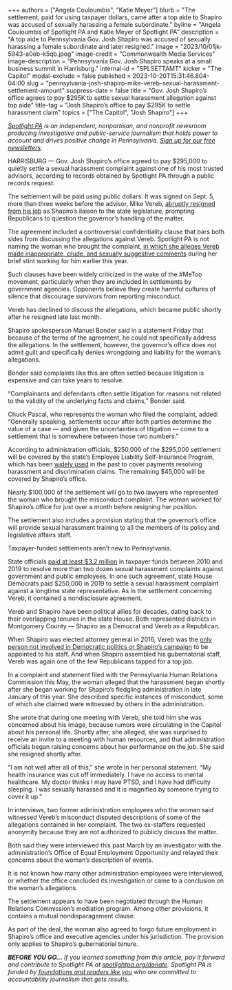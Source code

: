 +++
authors = ["Angela Couloumbis", "Katie Meyer"]
blurb = "The settlement, paid for using taxpayer dollars, came after a top aide to Shapiro was accused of sexually harassing a female subordinate."
byline = "Angela Couloumbis of Spotlight PA and Katie Meyer of Spotlight PA"
description = "A top aide to Pennsylvania Gov. Josh Shapiro was accused of sexually harassing a female subordinate and later resigned."
image = "2023/10/01jk-5943-a0eb-k5qb.jpeg"
image-credit = "Commonwealth Media Services"
image-description = "Pennsylvania Gov. Josh Shapiro speaks at a small business summit in Harrisburg."
internal-id = "SPLSETTAMT"
kicker = "The Capitol"
modal-exclude = false
published = 2023-10-20T15:31:46.804-04:00
slug = "pennsylvania-josh-shapiro-mike-vereb-sexual-harassment-settlement-amount"
suppress-date = false
title = "Gov. Josh Shapiro’s office agrees to pay $295K to settle sexual harassment allegation against top aide"
title-tag = "Josh Shapiro’s office to pay $295K to settle harassment claim"
topics = ["The Capitol", "Josh Shapiro"]
+++

<a href="https://www.spotlightpa.org/"><em>Spotlight PA</em></a><em> is an independent, nonpartisan, and nonprofit newsroom producing investigative and public-service journalism that holds power to account and drives positive change in Pennsylvania. </em><a href="https://www.spotlightpa.org/newsletters"><em>Sign up for our free newsletters</em></a><em>.</em>

HARRISBURG — Gov. Josh Shapiro’s office agreed to pay $295,000 to quietly settle a sexual harassment complaint against one of his most trusted advisors, according to records obtained by Spotlight PA through a public records request.

The settlement will be paid using public dollars. It was signed on Sept. 5, more than three weeks before the advisor, Mike Vereb, <a href="https://www.spotlightpa.org/news/2023/09/pennsylvania-mike-vereb-sexual-harassment-allegation-josh-shapiro-administration/">abruptly resigned from his job</a> as Shapiro’s liaison to the state legislature, prompting Republicans to question the governor’s handling of the matter.

The agreement included a controversial confidentiality clause that bars both sides from discussing the allegations against Vereb. Spotlight PA is not naming the woman who brought the complaint, <a href="https://www.spotlightpa.org/news/2023/10/pennsylvania-josh-shapiro-mike-vereb-sexual-harassment-settlement/">in which she alleges Vereb made inappropriate, crude, and sexually suggestive comments</a> during her brief stint working for him earlier this year.

<script src="https://www.spotlightpa.org/embed.js" async></script><div data-spl-embed-version="1" data-spl-src="https://www.spotlightpa.org/embeds/newsletter/"></div>

Such clauses have been widely criticized in the wake of the \#MeToo movement, particularly when they are included in settlements by government agencies. Opponents believe they create harmful cultures of silence that discourage survivors from reporting misconduct.

Vereb has declined to discuss the allegations, which became public shortly after he resigned late last month.

Shapiro spokesperson Manuel Bonder said in a statement Friday that because of the terms of the agreement, he could not specifically address the allegations. In the settlement, however, the governor’s office does not admit guilt and specifically denies wrongdoing and liability for the woman’s allegations.

Bonder said complaints like this are often settled because litigation is expensive and can take years to resolve.

“Complainants and defendants often settle litigation for reasons not related to the validity of the underlying facts and claims,” Bonder said.

Chuck Pascal, who represents the woman who filed the complaint, added: “Generally speaking, settlements occur after both parties determine the value of a case — and given the uncertainties of litigation — come to a settlement that is somewhere between those two numbers.”

According to administration officials, $250,000 of the $295,000 settlement will be covered by the state’s Employee Liability Self-Insurance Program, which has been <a href="https://www.inquirer.com/philly/news/breaking/sex-harassment-payments-pennsylvania-state-workers-millions-20180131.html">widely used</a> in the past to cover payments resolving harassment and discrimination claims. The remaining $45,000 will be covered by Shapiro’s office.

Nearly $100,000 of the settlement will go to two lawyers who represented the woman who brought the misconduct complaint. The woman worked for Shapiro’s office for just over a month before resigning her position.

The settlement also includes a provision stating that the governor’s office will provide sexual harassment training to all the members of its policy and legislative affairs staff.

Taxpayer-funded settlements aren’t new to Pennsylvania.

State officials <a href="https://www.inquirer.com/philly/news/breaking/sex-harassment-payments-pennsylvania-state-workers-millions-20180131.html">paid at least $3.2 million</a> in taxpayer funds between 2010 and 2019 to resolve more than two dozen sexual harassment complaints against government and public employees. In one such agreement, state House Democrats paid $250,000 in 2019 to settle a sexual harassment complaint against a longtime state representative. As in the settlement concerning Vereb, it contained a nondisclosure agreement.

Vereb and Shapiro have been political allies for decades, dating back to their overlapping tenures in the state House. Both represented districts in Montgomery County — Shapiro as a Democrat and Vereb as a Republican.

When Shapiro was elected attorney general in 2016, Vereb was the <a href="https://www.pottsmerc.com/2017/01/15/vereb-lands-job-with-incoming-pa-ag-shapiro/">only person not involved in Democratic politics or Shapiro’s campaign</a> to be appointed to his staff. And when Shapiro assembled his gubernatorial staff, Vereb was again one of the few Republicans tapped for a top job.

In a complaint and statement filed with the Pennsylvania Human Relations Commission this May, the woman alleged that the harassment began shortly after she began working for Shapiro’s fledgling administration in late January of this year. She described specific instances of misconduct, some of which she claimed were witnessed by others in the administration.

She wrote that during one meeting with Vereb, she told him she was concerned about his image, because rumors were circulating in the Capitol about his personal life. Shortly after, she alleged, she was surprised to receive an invite to a meeting with human resources, and that administration officials began raising concerns about her performance on the job. She said she resigned shortly after.

“I am not well after all of this,” she wrote in her personal statement. “My health insurance was cut off immediately. I have no access to mental healthcare. My doctor thinks I may have PTSD, and I have had difficulty sleeping. I was sexually harassed and it is magnified by someone trying to cover it up.”

In interviews, two former administration employees who the woman said witnessed Vereb’s misconduct disputed descriptions of some of the allegations contained in her complaint. The two ex-staffers requested anonymity because they are not authorized to publicly discuss the matter.

Both said they were interviewed this past March by an investigator with the administration’s Office of Equal Employment Opportunity and relayed their concerns about the woman’s description of events.

<script src="https://www.spotlightpa.org/embed.js" async></script><div data-spl-embed-version="1" data-spl-src="https://www.spotlightpa.org/embeds/donate/"></div>

It is not known how many other administration employees were interviewed, or whether the office concluded its investigation or came to a conclusion on the woman’s allegations.

The settlement appears to have been negotiated through the Human Relations Commission’s mediation program. Among other provisions, it contains a mutual nondisparagement clause.

As part of the deal, the woman also agreed to forgo future employment in Shapiro’s office and executive agencies under his jurisdiction. The provision only applies to Shapiro’s gubernatorial tenure.

<strong><em>BEFORE YOU GO…</em></strong><em> If you learned something from this article, pay it forward and contribute to Spotlight PA at </em><a href="https://www.spotlightpa.org/donate"><em>spotlightpa.org/donate</em></a><em>. Spotlight PA is funded by</em><a href="https://www.spotlightpa.org/support"><em> foundations and readers like you</em></a><em> who are committed to accountability journalism that gets results.</em>

